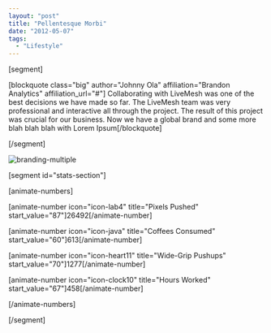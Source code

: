 ```yaml
---
layout: "post"
title: "Pellentesque Morbi"
date: "2012-05-07"
tags: 
  - "Lifestyle"
---
```


[segment]

[blockquote class="big" author="Johnny Ola" affiliation="Brandon Analytics" affiliation_url="#"] Collaborating with LiveMesh was one of the best decisions we have made so far. The LiveMesh team was very professional and interactive all through the project. The result of this project was crucial for our business. Now we have a global brand and some more blah blah blah with Lorem Ipsum[/blockquote]

[/segment]

![branding-multiple](/assets/images/2012-05-07-pellentesque-jabitant-morbi-illustration-header-e1395485938280.jpg)

[segment id="stats-section"]

[animate-numbers]

[animate-number icon="icon-lab4" title="Pixels Pushed" start_value="87"]26492[/animate-number]

[animate-number icon="icon-java" title="Coffees Consumed" start_value="60"]613[/animate-number]

[animate-number icon="icon-heart11" title="Wide-Grip Pushups" start_value="70"]1277[/animate-number]

[animate-number icon="icon-clock10" title="Hours Worked" start_value="67"]458[/animate-number]

[/animate-numbers]

[/segment]